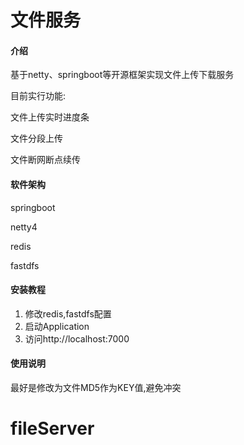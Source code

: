 # 文件服务

#### 介绍

基于netty、springboot等开源框架实现文件上传下载服务

目前实行功能:

文件上传实时进度条

文件分段上传

文件断网断点续传

#### 软件架构

springboot

netty4

redis

fastdfs


#### 安装教程

1.  修改redis,fastdfs配置
2.  启动Application
3.  访问http://localhost:7000

#### 使用说明

最好是修改为文件MD5作为KEY值,避免冲突
# fileServer
